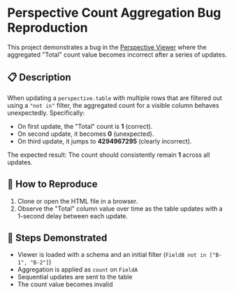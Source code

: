 # Perspective Count Aggregation Bug Reproduction

This project demonstrates a bug in the [Perspective Viewer](https://github.com/finos/perspective) where the aggregated "Total" count value becomes incorrect after a series of updates.

## 📋 Description

When updating a `perspective.table` with multiple rows that are filtered out using a `"not in"` filter, the aggregated count for a visible column behaves unexpectedly. Specifically:

- On first update, the "Total" count is **1** (correct).
- On second update, it becomes **0** (unexpected).
- On third update, it jumps to **4294967295** (clearly incorrect).

The expected result: The count should consistently remain **1** across all updates.

## 🧪 How to Reproduce

1. Clone or open the HTML file in a browser.
2. Observe the "Total" column value over time as the table updates with a 1-second delay between each update.

## 🔁 Steps Demonstrated

- Viewer is loaded with a schema and an initial filter (`FieldB not in ["B-1", "B-2"]`)
- Aggregation is applied as `count` on `FieldA`
- Sequential updates are sent to the table
- The count value becomes invalid
